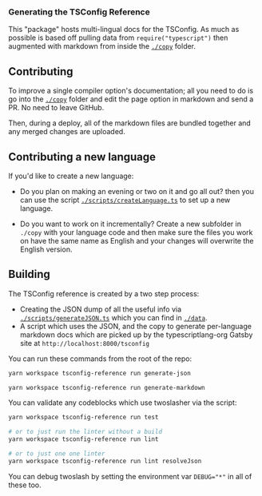 ### Generating the TSConfig Reference

This "package" hosts multi-lingual docs for the TSConfig. As much as possible is based
off pulling data from `require("typescript")` then augmented with markdown from inside the
[`./copy`](./copy) folder.

## Contributing

To improve a single compiler option's documentation; all you need to do is go into the [`./copy`](./copy) folder and
edit the page option in markdown and send a PR. No need to leave GitHub. 

Then, during a deploy, all of the markdown files are bundled together and any merged changes are uploaded.

## Contributing a new language

If you'd like to create a new language:

- Do you plan on making an evening or two on it and go all out? then you can use the 
  script [`./scripts/createLanguage.ts`](./scripts/createLanguage.ts) to set up a new language. 

- Do you want to work on it incrementally? Create a new subfolder in `./copy` with your language code and
  then make sure the files you work on have the same name as English and your changes will overwrite the English 
  version.

## Building

The TSConfig reference is created by a two step process:

- Creating the JSON dump of all the useful info via [`./scripts/generateJSON.ts`](scripts/generateJSON.ts) which you can find in [`./data`](./data).
- A script which uses the JSON, and the copy to generate per-language markdown docs which are picked up by the typescriptlang-org Gatsby site at `http://localhost:8000/tsconfig`

You can run these commands from the root of the repo:

```sh
yarn workspace tsconfig-reference run generate-json

yarn workspace tsconfig-reference run generate-markdown
```

You can validate any codeblocks which use twoslasher via the script:

```sh
yarn workspace tsconfig-reference run test

# or to just run the linter without a build
yarn workspace tsconfig-reference run lint

# or to just one one linter
yarn workspace tsconfig-reference run lint resolveJson
```

You can debug twoslash by setting the environment var `DEBUG="*"` in all of these too.
